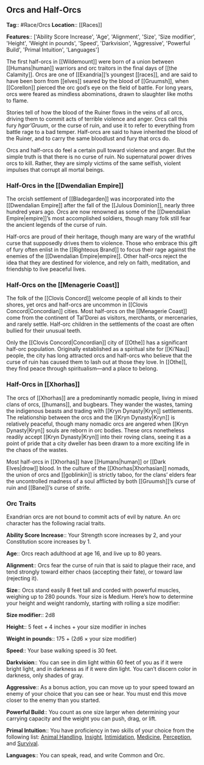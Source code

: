 ## Orcs and Half-Orcs
**Tag**:: #Race/Orcs
**Location**:: [[Races]]

**Features**:: ['Ability Score Increase', 'Age', 'Alignment', 'Size', 'Size modifier', 'Height', 'Weight in pounds', 'Speed', 'Darkvision', 'Aggressive', 'Powerful Build', 'Primal Intuition', 'Languages']

The first half-orcs in [[Wildemount]] were born of a union between [[Humans|human]] warriors and orc traitors in the final days of [[the Calamity]]. Orcs are one of [[Exandria]]’s youngest [[races]], and are said to have been born from [[elves]] seared by the blood of [[Gruumsh]], when [[Corellon]] pierced the orc god’s eye on the field of battle. For long years, orcs were feared as mindless abominations, drawn to slaughter like moths to flame.

Stories tell of how the blood of the Ruiner flows in the veins of all orcs, driving them to commit acts of terrible violence and anger. Orcs call this fury _hgar’Gruum_, or the curse of ruin, and use it to refer to everything from battle rage to a bad temper. Half-orcs are said to have inherited the blood of the Ruiner, and to carry the same bloodlust and fury that orcs do.

Orcs and half-orcs do feel a certain pull toward violence and anger. But the simple truth is that there is no curse of ruin. No supernatural power drives orcs to kill. Rather, they are simply victims of the same selfish, violent impulses that corrupt all mortal beings.

### Half-Orcs in the [[Dwendalian Empire]]

The orcish settlement of [[Bladegarden]] was incorporated into the [[Dwendalian Empire]] after the fall of the [[Julous Dominion]], nearly three hundred years ago. Orcs are now renowned as some of the [[Dwendalian Empire|empire]]’s most accomplished soldiers, though many folk still fear the ancient legends of the curse of ruin.

Half-orcs are proud of their heritage, though many are wary of the wrathful curse that supposedly drives them to violence. Those who embrace this gift of fury often enlist in the [[Righteous Brand]] to focus their rage against the enemies of the [[Dwendalian Empire|empire]]. Other half-orcs reject the idea that they are destined for violence, and rely on faith, meditation, and friendship to live peaceful lives.

### Half-Orcs on the [[Menagerie Coast]]

The folk of the [[Clovis Concord]] welcome people of all kinds to their shores, yet orcs and half-orcs are uncommon in [[Clovis Concord|Concordian]] cities. Most half-orcs on the [[Menagerie Coast]] come from the continent of Tal’Dorei as visitors, merchants, or mercenaries, and rarely settle. Half-orc children in the settlements of the coast are often bullied for their unusual teeth.

Only the [[Clovis Concord|Concordian]] city of [[Othe]] has a significant half-orc population. Originally established as a spiritual site for [[Ki’Nau]] people, the city has long attracted orcs and half-orcs who believe that the curse of ruin has caused them to lash out at those they love. In [[Othe]], they find peace through spiritualism—and a place to belong.

### Half-Orcs in [[Xhorhas]]

The orcs of [[Xhorhas]] are a predominantly nomadic people, living in mixed clans of orcs, [[humans]], and bugbears. They wander the wastes, taming the indigenous beasts and trading with [[Kryn Dynasty|Kryn]] settlements. The relationship between the orcs and the [[Kryn Dynasty|Kryn]] is relatively peaceful, though many nomadic orcs are angered when [[Kryn Dynasty|Kryn]] souls are reborn in orc bodies. These orcs nonetheless readily accept [[Kryn Dynasty|Kryn]] into their roving clans, seeing it as a point of pride that a city dweller has been drawn to a more exciting life in the chaos of the wastes.

Most half-orcs in [[Xhorhas]] have [[Humans|human]] or [[Dark Elves|drow]] blood. In the culture of the [[Xhorhas|Xhorhasian]] nomads, the union of orcs and [[goblinkin]] is strictly taboo, for the clans’ elders fear the uncontrolled madness of a soul afflicted by both [[Gruumsh]]’s curse of ruin and [[Bane]]’s curse of strife.

### Orc Traits

Exandrian orcs are not bound to commit acts of evil by nature. An orc character has the following racial traits.

**Ability Score Increase**:: Your Strength score increases by 2, and your Constitution score increases by 1.

**Age**:: Orcs reach adulthood at age 16, and live up to 80 years.

**Alignment**:: Orcs fear the curse of ruin that is said to plague their race, and tend strongly toward either chaos (accepting their fate), or toward law (rejecting it).

**Size**:: Orcs stand easily 8 feet tall and corded with powerful muscles, weighing up to 280 pounds. Your size is Medium. Here’s how to determine your height and weight randomly, starting with rolling a size modifier:

**Size modifier**:: 2d8

**Height**:: 5 feet + 4 inches + your size modifier in inches

**Weight in pounds**:: 175 + (2d6 × your size modifier)

**Speed**:: Your base walking speed is 30 feet.

**Darkvision**:: You can see in dim light within 60 feet of you as if it were bright light, and in darkness as if it were dim light. You can’t discern color in darkness, only shades of gray.

**Aggressive**:: As a bonus action, you can move up to your speed toward an enemy of your choice that you can see or hear. You must end this move closer to the enemy than you started.

**Powerful Build**:: You count as one size larger when determining your carrying capacity and the weight you can push, drag, or lift.

**Primal Intuition**:: You have proficiency in two skills of your choice from the following list: [Animal Handling](https://www.dndbeyond.com/compendium/rules/basic-rules/using-ability-scores#AnimalHandling), [Insight](https://www.dndbeyond.com/compendium/rules/basic-rules/using-ability-scores#Insight), [Intimidation](https://www.dndbeyond.com/compendium/rules/basic-rules/using-ability-scores#Intimidation), [Medicine](https://www.dndbeyond.com/compendium/rules/basic-rules/using-ability-scores#Medicine), [Perception](https://www.dndbeyond.com/compendium/rules/basic-rules/using-ability-scores#Perception), and [Survival](https://www.dndbeyond.com/compendium/rules/basic-rules/using-ability-scores#Survival).

**Languages**:: You can speak, read, and write Common and Orc.
